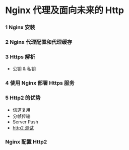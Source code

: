 # Nginx 代理及面向未来的 Http

### 1 Nginx 安装



### 2 Nginx 代理配置和代理缓存



### 3 Https 解析

* 公钥 & 私钥



### 4 使用 Nginx 部署 Https 服务



### 5 Http2 的优势

* 信道复用
* 分帧传输
* Server Push
* [http2 测试](https://http2.akamai.com/demo/http2-lab.html)



### Nginx 配置 Http2
